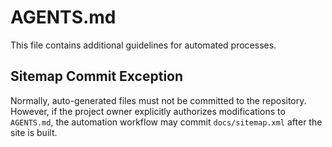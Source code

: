 # AGENTS.md

This file contains additional guidelines for automated processes.

## Sitemap Commit Exception

Normally, auto-generated files must not be committed to the repository.
However, if the project owner explicitly authorizes modifications to
`AGENTS.md`, the automation workflow may commit `docs/sitemap.xml`
after the site is built.
